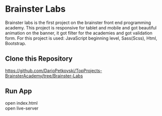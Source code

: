 # Brainster Labs

Brainster labs is the first project on the brainster front end programming academy. This project is responsive for tablet and mobile and got beautiful animation on the banner, it got filter for the academies and got validation form.
For this project is used: JavaScript beginning level, Sass(Scss), Html, Bootstrap.

## Clone this Repository

https://github.com/DarioPetkovski/TopProjects-BrainsterAcademy/tree/Brainster-Labs

## Run App

open index.html<br/>
open live-server
